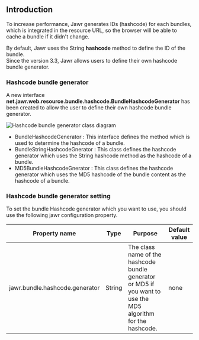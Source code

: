 
Introduction
------------

To increase performance, Jawr generates IDs (hashcode) for each bundles,
which is integrated in the resource URL, so the browser will be able to
cache a bundle if it didn't change.

By default, Jawr uses the String **hashcode** method to define the ID of the bundle.  
Since the version 3.3, Jawr allows users to define their own hashcode bundle generator.


### Hashcode bundle generator

A new interface
**net.jawr.web.resource.bundle.hashcode.BundleHashcodeGenerator** has
been created to allow the user to define their own hashcode bundle
generator.

![Hashcode bundle generator class
diagram](../images/bundleHashcodeGenerator/bundleHashcodeGenerator.jpg)

-   BundleHashcodeGenerator : This interface defines the method which is
    used to determine the hashcode of a bundle.
-   BundleStringHashcodeGnerator : This class defines the hashcode
    generator which uses the String hashcode method as the hashcode of
    a bundle.
-   MD5BundleHashcodeGnerator : This class defines the hashcode
    generator which uses the MD5 hashcode of the bundle content as the
    hashcode of a bundle.


### Hashcode bundle generator setting

To set the bundle Hashcode generator which you want to use, you should
use the following jawr configuration property.

| **Property name** | **Type** | **Purpose** | **Default value** |
|-------------------|----------|-------------|-------------------|
| jawr.bundle.hashcode.generator | String | The class name of the hashcode bundle generator or MD5 if you want to use the MD5 algorithm for the hashcode. | none |

